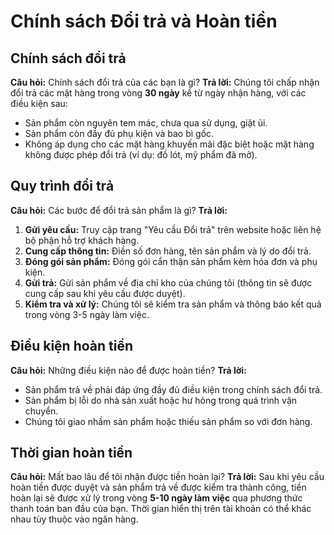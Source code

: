 # Chính sách Đổi trả và Hoàn tiền

## Chính sách đổi trả

**Câu hỏi:** Chính sách đổi trả của các bạn là gì?
**Trả lời:** Chúng tôi chấp nhận đổi trả các mặt hàng trong vòng **30 ngày** kể từ ngày nhận hàng, với các điều kiện sau:
- Sản phẩm còn nguyên tem mác, chưa qua sử dụng, giặt ủi.
- Sản phẩm còn đầy đủ phụ kiện và bao bì gốc.
- Không áp dụng cho các mặt hàng khuyến mãi đặc biệt hoặc mặt hàng không được phép đổi trả (ví dụ: đồ lót, mỹ phẩm đã mở).

## Quy trình đổi trả

**Câu hỏi:** Các bước để đổi trả sản phẩm là gì?
**Trả lời:**
1. **Gửi yêu cầu:** Truy cập trang "Yêu cầu Đổi trả" trên website hoặc liên hệ bộ phận hỗ trợ khách hàng.
2. **Cung cấp thông tin:** Điền số đơn hàng, tên sản phẩm và lý do đổi trả.
3. **Đóng gói sản phẩm:** Đóng gói cẩn thận sản phẩm kèm hóa đơn và phụ kiện.
4. **Gửi trả:** Gửi sản phẩm về địa chỉ kho của chúng tôi (thông tin sẽ được cung cấp sau khi yêu cầu được duyệt).
5. **Kiểm tra và xử lý:** Chúng tôi sẽ kiểm tra sản phẩm và thông báo kết quả trong vòng 3-5 ngày làm việc.

## Điều kiện hoàn tiền

**Câu hỏi:** Những điều kiện nào để được hoàn tiền?
**Trả lời:**
- Sản phẩm trả về phải đáp ứng đầy đủ điều kiện trong chính sách đổi trả.
- Sản phẩm bị lỗi do nhà sản xuất hoặc hư hỏng trong quá trình vận chuyển.
- Chúng tôi giao nhầm sản phẩm hoặc thiếu sản phẩm so với đơn hàng.

## Thời gian hoàn tiền

**Câu hỏi:** Mất bao lâu để tôi nhận được tiền hoàn lại?
**Trả lời:** Sau khi yêu cầu hoàn tiền được duyệt và sản phẩm trả về được kiểm tra thành công, tiền hoàn lại sẽ được xử lý trong vòng **5-10 ngày làm việc** qua phương thức thanh toán ban đầu của bạn. Thời gian hiển thị trên tài khoản có thể khác nhau tùy thuộc vào ngân hàng.